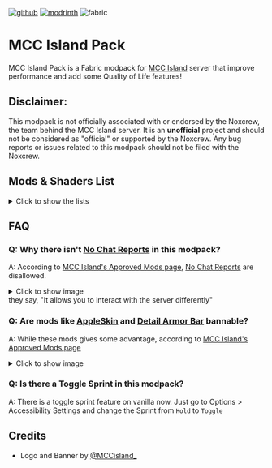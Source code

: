 [![github](https://cdn.jsdelivr.net/npm/@intergrav/devins-badges@3/assets/cozy/available/github_vector.svg)](https://github.com/barraIhsan/mcc-island/)
[![modrinth](https://cdn.jsdelivr.net/npm/@intergrav/devins-badges@3/assets/cozy/available/modrinth_vector.svg)](https://modrinth.com/modpack/VUgT3tpv)
![fabric](https://cdn.jsdelivr.net/npm/@intergrav/devins-badges@3/assets/cozy/supported/fabric_vector.svg)
# MCC Island Pack

MCC Island Pack is a Fabric modpack for [MCC Island](https://mccisland.net) server that improve performance and add some Quality of Life features!

## Disclaimer:

This modpack is not officially associated with or endorsed by the Noxcrew, the team behind the MCC Island server. It is an **unofficial** project and should not be considered as "official" or supported by the Noxcrew. Any bug reports or issues related to this modpack should not be filed with the Noxcrew.

## Mods & Shaders List
<details>
<summary>Click to show the lists</summary>

### Performance Mods
- 📌 [Sodium](https://modrinth.com/mod/AANobbMI), [Sodium Extra](https://modrinth.com/mod/PtjYWJkn), and [Indium](https://modrinth.com/mod/Orvt0mRa) - Improves frame rates and reduces lag spikes
- 📌 [Lithium](https://modrinth.com/mod/gvQqBUqZ) - General purpose optimization
- [Entity Culling](https://modrinth.com/mod/NNAgCjsB), and [More Culling](https://modrinth.com/mod/51shyZVL) - Hide things that are not visible
- [Concurrent Chunk Management Engine](https://modrinth.com/mod/VSNURh3q) - Improves chunk performance
- [Exordium](https://modrinth.com/mod/DynYZEae) - FPS Limiter for GUI
- [Fastload](https://modrinth.com/mod/kCpssoSb) - Load world faster
- [FerriteCore](https://modrinth.com/mod/uXXizFIs) - Reduces memory usage
- [ImmediatelyFast](https://modrinth.com/mod/5ZwdcRci) - Optimize immediate mode rendering
- [Krypton](https://modrinth.com/mod/fQEb0iXm) - Optimizes networking stack and entity tracker
- [Memory Leak Fix](https://modrinth.com/mod/NRjRiSSD) - Fixes multiple memory leaks
- [Smooth Boot](https://modrinth.com/mod/FWumhS4T) - Makes Minecraft load smoother and faster
- [Starlight](https://modrinth.com/mod/H8CaAYZC) - Rewrites the light engine to fix lighting performance and lighting errors
- [Very Many Players](https://modrinth.com/mod/wnEe9KBa) - Improve server performance at high player counts

### General QoL Mods
- 📌 [MCCI Utils](https://modrinth.com/mod/DJ1mNMjS), and [Island Utils](https://modrinth.com/mod/iw8lsmHb) - Utility mod for MCC Island
- 📌 [Iris](https://modrinth.com/mod/YL57xq9U) - A shaders mod
- 📌 [Zoomify](https://modrinth.com/mod/w7ThoJFB) - A zoom mod with infinite customizability
- [3d Skin Layers](https://modrinth.com/mod/zV5r3pPn) - Renders the player skin layer in 3d
- [AntiGhost](https://modrinth.com/mod/Jw3Wx1KR) - Get rid of ghost blocks around yourself
- [AppleSkin](https://modrinth.com/mod/EsAfCjCV) - Adds various food-related HUD improvements
- [Capes](https://modrinth.com/mod/89Wsn8GD) - Lets you use capes from Optifine, LabyMod, Cosmetica, Wynntils, Capes++, and MinecraftCapes
- [Chat Signing Hider](https://modrinth.com/mod/6KrNtW32) - Hides all things related to chat signing
- [Detail Armor Bar](https://modrinth.com/mod/hAt6ty93) - Show more details of armors in Armor bar
- [Mod Menu](https://modrinth.com/mod/mOgUt4GM) - Adds a mod menu
- [Noxesium](https://modrinth.com/mod/Kw7Sm3Xf) - A client-side mod with various additions, changes and performance improvements
- [Reese's Sodium Options](https://modrinth.com/mod/Bh37bMuy) - Replaces Sodium's Options Screen with intention of improving UX
- [Replay Mod](https://modrinth.com/mod/Nv2fQJo5) - The Replay Mod allows you to record, replay and share your gaming experience

### Other Mods
- [Fabric API](https://modrinth.com/mod/P7dR8mSH) - Essential hooks for modding with Fabric
- [Fabric Language Kotlin](https://modrinth.com/mod/Ha28R6CL) - Enables usage of the Kotlin programming language for Fabric mods
- [Model Gap Fix](https://modrinth.com/mod/QdG47OkI) - Fixes those annoying gaps that appear in item and block models
- [YetAnotherConfigLib](https://modrinth.com/mod/1eAoo2KR) - Yet Another Config Lib
- [Your Options Shall Be Respected](https://modrinth.com/mod/WwbubTsV) - Provide default options

### Shaders Included
- [Complementary Shaders v4](https://modrinth.com/shader/R6NEzAwj) - Complementary v4 is being good at everything
- [Complementary Reimagined](https://modrinth.com/shader/HVnmMxH1) - Complementary Reimagined is a high quality shader pack that aims for perfection

</details>

## FAQ
### Q: Why there isn't [No Chat Reports](https://modrinth.com/mod/qQyHxfxd) in this modpack?
A: According to [MCC Island's Approved Mods page](https://mccisland.net/help/mods/#:~:text=World%20Downloaders-,no%20chat%20reports,-We%20also%20don), [No Chat Reports](https://modrinth.com/mod/qQyHxfxd) are disallowed.
<details>
<summary>Click to show image</summary>

![disallowed mods screenshot](https://i.imgur.com/gbBzIbI.png)

</details>
 they say, "It allows you to interact with the server differently"

### Q: Are mods like [AppleSkin](https://modrinth.com/mod/EsAfCjCV) and [Detail Armor Bar](https://modrinth.com/mod/hAt6ty93) bannable?
A: While these mods gives some advantage, according to [MCC Island's Approved Mods page](https://mccisland.net/help/mods/#:~:text=Your%20own%20Status,weapons%20and%20tools%29)
<details>
<summary>Click to show image</summary>

![allowed mods screenshot](https://i.imgur.com/Xw7lkze.png)

</details>

### Q: Is there a Toggle Sprint in this modpack?
A: There is a toggle sprint feature on vanilla now.
Just go to Options > Accessibility Settings and change the Sprint from `Hold` to `Toggle`

## Credits
- Logo and Banner by [@MCCisland_](https://twitter.com/MCCisland_/)
